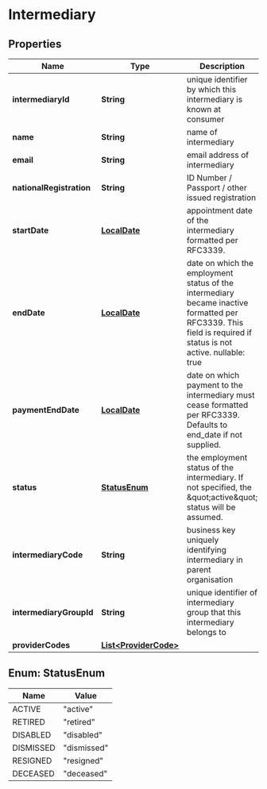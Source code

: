 # Intermediary

## Properties
Name | Type | Description | Notes
------------ | ------------- | ------------- | -------------
**intermediaryId** | **String** | unique identifier by which this intermediary is known at consumer | 
**name** | **String** | name of intermediary | 
**email** | **String** | email address of intermediary |  [optional]
**nationalRegistration** | **String** | ID Number / Passport / other issued registration |  [optional]
**startDate** | [**LocalDate**](LocalDate.md) | appointment date of the intermediary formatted per RFC3339. |  [optional]
**endDate** | [**LocalDate**](LocalDate.md) | date on which the employment status of the intermediary became inactive formatted per RFC3339. This field is required if status is not active. nullable: true |  [optional]
**paymentEndDate** | [**LocalDate**](LocalDate.md) | date on which payment to the intermediary must cease formatted per RFC3339. Defaults to end_date if not supplied. |  [optional]
**status** | [**StatusEnum**](#StatusEnum) | the employment status of the intermediary. If not specified, the \&quot;active\&quot; status will be assumed. |  [optional]
**intermediaryCode** | **String** | business key uniquely identifying intermediary in parent organisation |  [optional]
**intermediaryGroupId** | **String** | unique identifier of intermediary group that this intermediary belongs to |  [optional]
**providerCodes** | [**List&lt;ProviderCode&gt;**](ProviderCode.md) |  |  [optional]

<a name="StatusEnum"></a>
## Enum: StatusEnum
Name | Value
---- | -----
ACTIVE | &quot;active&quot;
RETIRED | &quot;retired&quot;
DISABLED | &quot;disabled&quot;
DISMISSED | &quot;dismissed&quot;
RESIGNED | &quot;resigned&quot;
DECEASED | &quot;deceased&quot;
